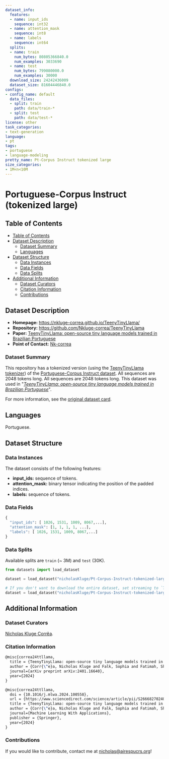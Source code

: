 ```yaml
---
dataset_info:
  features:
  - name: input_ids
    sequence: int32
  - name: attention_mask
    sequence: int8
  - name: labels
    sequence: int64
  splits:
  - name: train
    num_bytes: 80805366840.0
    num_examples: 3033690
  - name: test
    num_bytes: 799080000.0
    num_examples: 30000
  download_size: 24242436009
  dataset_size: 81604446840.0
configs:
- config_name: default
  data_files:
  - split: train
    path: data/train-*
  - split: test
    path: data/test-*
license: other
task_categories:
- text-generation
language:
- pt
tags:
- portuguese
- language-modeling
pretty_name: Pt-Corpus Instruct tokenized large
size_categories:
- 1M<n<10M
---
```


# Portuguese-Corpus Instruct (tokenized large)

## Table of Contents

- [Table of Contents](#table-of-contents)
- [Dataset Description](#dataset-description)
  - [Dataset Summary](#dataset-summary)
  - [Languages](#languages)
- [Dataset Structure](#dataset-structure)
  - [Data Instances](#data-instances)
  - [Data Fields](#data-fields)
  - [Data Splits](#data-splits)
- [Additional Information](#additional-information)
  - [Dataset Curators](#dataset-curators)
  - [Citation Information](#citation-information)
  - [Contributions](#contributions)

## Dataset Description

- **Homepage:** https://nkluge-correa.github.io/TeenyTinyLlama/
- **Repository:** https://github.com/Nkluge-correa/TeenyTinyLlama
- **Paper:** [TeenyTinyLlama: open-source tiny language models trained in Brazilian Portuguese](https://www.sciencedirect.com/science/article/pii/S2666827024000343)
- **Point of Contact:** [Nk-correa](mailto:nicholas@airespucrs.org)

### Dataset Summary

This repository has a tokenized version (using the [TeenyTinyLlama tokenizer](https://huggingface.co/nicholasKluge/TeenyTinyLlama-460m)) of the [Portuguese-Corpus Instruct dataset](https://huggingface.co/datasets/nicholasKluge/Pt-Corpus-Instruct). All sequences are 2048 tokens long. All sequences are 2048 tokens long. This dataset was used in "_[TeenyTinyLlama: open-source tiny language models trained in Brazilian Portuguese](https://www.sciencedirect.com/science/article/pii/S2666827024000343)_".

For more information, see the [original dataset card](https://huggingface.co/datasets/nicholasKluge/Pt-Corpus-Instruct).

## Languages

Portuguese.

## Dataset Structure

### Data Instances

The dataset consists of the following features:

- **input_ids:** sequence of tokens.
- **attention_mask:** binary tensor indicating the position of the padded indices.
- **labels:** sequence of tokens.

### Data Fields

```python
{
  "input_ids": [ 1026, 1531, 1009, 8067,...],
  "attention_mask": [1, 1, 1, 1, ...],
  "labels": [ 1026, 1531, 1009, 8067,...]
}  
```

### Data Splits

Available splits are `train` (~ 3M) and `test` (30K).

```python
from datasets import load_dataset

dataset = load_dataset("nicholasKluge/Pt-Corpus-Instruct-tokenized-large", split='train')

# If you don't want to download the entire dataset, set streaming to `True`
dataset = load_dataset("nicholasKluge/Pt-Corpus-Instruct-tokenized-large", split='train', streaming=True)

```

## Additional Information

### Dataset Curators

[Nicholas Kluge Corrêa](mailto:nicholas@airespucrs.org).

### Citation Information

```latex
@misc{correa24ttllama,
  title = {TeenyTinyLlama: open-source tiny language models trained in Brazilian Portuguese},
  author = {Corr{\^e}a, Nicholas Kluge and Falk, Sophia and Fatimah, Shiza and Sen, Aniket and De Oliveira, Nythamar},
  journal={arXiv preprint arXiv:2401.16640},
  year={2024}
}

@misc{correa24ttllama,
  doi = {10.1016/j.mlwa.2024.100558},
  url = {https://www.sciencedirect.com/science/article/pii/S2666827024000343},
  title = {TeenyTinyLlama: open-source tiny language models trained in Brazilian Portuguese},
  author = {Corr{\^e}a, Nicholas Kluge and Falk, Sophia and Fatimah, Shiza and Sen, Aniket and De Oliveira, Nythamar},
  journal={Machine Learning With Applications},
  publisher = {Springer},
  year={2024}
}
```

### Contributions

If you would like to contribute, contact me at [nicholas@airespucrs.org](mailto:nicholas@airespucrs.org)!
